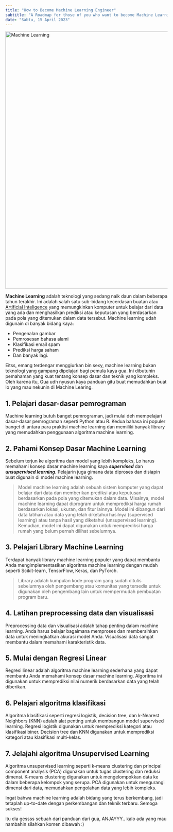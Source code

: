 ```yaml
---
title: "How to Become Machine Learning Engineer"
subtitle: "A Roadmap for those of you who want to become Machine Learning Engineers"
date: "Sabtu, 15 April 2023"
---
```


<img src="/ml.jpg" alt="Machine Learning" width="1200" height="800">

**Machine Learning** adalah teknologi yang sedang naik daun dalam beberapa tahun terakhir. Ini adalah salah satu sub-bidang kecerdasan buatan atau <u>Artificial Inteligence</u> yang memungkinkan komputer untuk belajar dari data yang ada dan menghasilkan prediksi atau keputusan yang berdasarkan pada pola yang ditemukan dalam data tersebut. Machine learning udah digunain di banyak bidang kaya:

- Pengenalan gambar
- Pemrosesan bahasa alami
- Klasifikasi email spam
- Prediksi harga saham
- Dan banyak lagi.

Eitss, emang terdengar menggiurkan bin sexy, machine learning bukan teknologi yang gampang dipelajari bagi pemula kaya gua. Ini dibutuhin pemahaman yang kuat tentang konsep dasar dan teknik yang kompleks. Oleh karena itu, Gua udh nyusun kaya panduan gitu buat memudahkan buat lo yang mau nekunin di Machine Learing.

## 1. Pelajari dasar-dasar pemrograman

Machine learning butuh banget pemrograman, jadi mulai deh mempelajari dasar-dasar pemrograman seperti Python atau R. Kedua bahasa ini populer banget di antara para praktisi machine learning dan memiliki banyak library yang memudahkan penggunaan algoritma machine learning.

## 2. Pahami Konsep Dasar Machine Learning

Sebelum terjun ke algoritma dan model yang lebih kompleks, Lo harus memahami konsep dasar machine learning kaya **_supervised_** dan **_unsupervised learning_**. Pelajarin juga gimana data diproses dan disiapin buat digunain di model machine learning.

> Model machine learning adalah sebuah sistem komputer yang dapat belajar dari data dan memberikan prediksi atau keputusan berdasarkan pada pola yang ditemukan dalam data. Misalnya, model machine learning dapat diprogram untuk memprediksi harga rumah berdasarkan lokasi, ukuran, dan fitur lainnya. Model ini dibangun dari data latihan atau data yang telah diketahui hasilnya (supervised learning) atau tanpa hasil yang diketahui (unsupervised learning). Kemudian, model ini dapat digunakan untuk memprediksi harga rumah yang belum pernah dilihat sebelumnya.

## 3. Pelajari Library Machine Learning

Terdapat banyak library machine learning populer yang dapat membantu Anda mengimplementasikan algoritma machine learning dengan mudah seperti Scikit-learn, TensorFlow, Keras, dan PyTorch.

> Library adalah kumpulan kode program yang sudah ditulis sebelumnya oleh pengembang atau komunitas yang tersedia untuk digunakan oleh pengembang lain untuk mempermudah pembuatan program baru.

## 4. Latihan preprocessing data dan visualisasi

Preprocessing data dan visualisasi adalah tahap penting dalam machine learning. Anda harus belajar bagaimana memproses dan membersihkan data untuk meningkatkan akurasi model Anda. Visualisasi data sangat membantu dalam memahami karakteristik data.

## 5. Mulai dengan Regresi Linear

Regresi linear adalah algoritma machine learning sederhana yang dapat membantu Anda memahami konsep dasar machine learning. Algoritma ini digunakan untuk memprediksi nilai numerik berdasarkan data yang telah diberikan.

## 6. Pelajari algoritma klasifikasi

Algoritma klasifikasi seperti regresi logistik, decision tree, dan k-Nearest Neighbors (KNN) adalah alat penting untuk membangun model supervised learning. Regresi logistik digunakan untuk memprediksi kategori atau klasifikasi biner. Decision tree dan KNN digunakan untuk memprediksi kategori atau klasifikasi multi-kelas.

## 7. Jelajahi algoritma Unsupervised Learning

Algoritma unsupervised learning seperti k-means clustering dan principal component analysis (PCA) digunakan untuk tugas clustering dan reduksi dimensi. K-means clustering digunakan untuk mengelompokkan data ke dalam beberapa kelompok yang serupa. PCA digunakan untuk mengurangi dimensi dari data, memudahkan pengolahan data yang lebih kompleks.

Ingat bahwa machine learning adalah bidang yang terus berkembang, jadi tetaplah up-to-date dengan perkembangan dan teknik terbaru. Semoga sukses!

itu dia gessss sebuah dari panduan dari gua, ANJAYYY.. kalo ada yang mau nambahin silahkan komen dibawah :)
